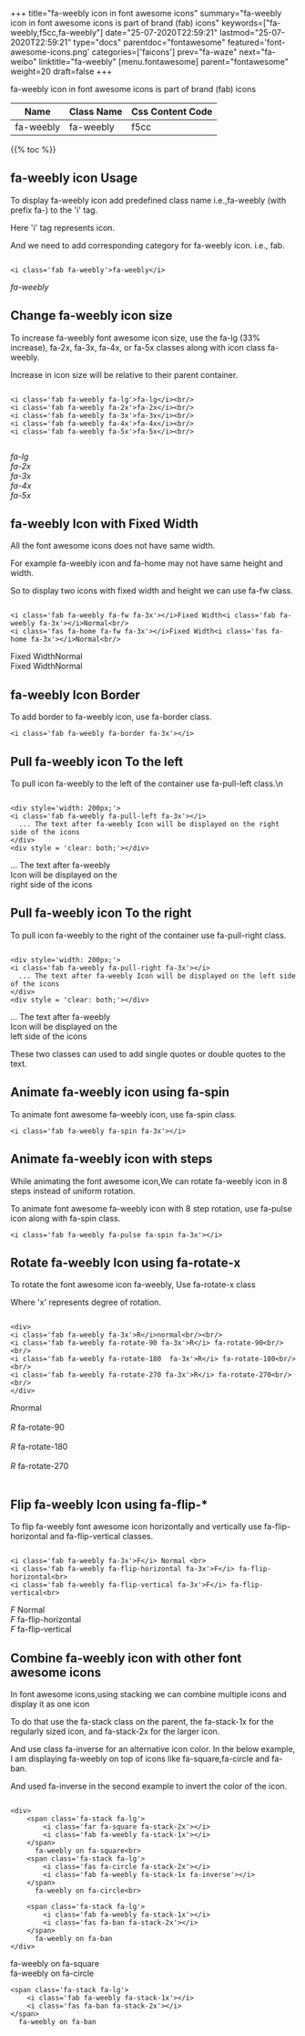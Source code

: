 +++
title="fa-weebly icon in font awesome icons"
summary="fa-weebly icon in font awesome icons is part of brand (fab) icons"
keywords=["fa-weebly,f5cc,fa-weebly"]
date="25-07-2020T22:59:21"
lastmod="25-07-2020T22:59:21"
type="docs"
parentdoc="fontawesome"
featured='font-awesome-icons.png'
categories=['faicons']
prev="fa-waze"
next="fa-weibo"
linktitle="fa-weebly"
[menu.fontawesome]
parent="fontawesome"
weight=20
draft=false
+++


fa-weebly icon in font awesome icons is part of brand (fab) icons

<div class='table-responsive'><table class='table'><thead><tr><th>Name</th><th>Class Name</th><th>Css Content Code</th></tr></thead><tbody><tr><td>fa-weebly</td><td>fa-weebly</td><td>f5cc</td></tr></tbody></table></div>


{{% toc %}}


## fa-weebly icon Usage

To display fa-weebly icon add predefined class name i.e.,fa-weebly (with prefix fa-) to the 'i' tag.

Here 'i' tag represents icon.

And we need to add corresponding category for fa-weebly icon. i.e., fab.


```

<i class='fab fa-weebly'>fa-weebly</i>
```

<i class='fab fa-weebly'>fa-weebly</i>




## Change fa-weebly icon size
To increase fa-weebly font awesome icon size, use the fa-lg (33% increase), fa-2x, fa-3x, fa-4x, or fa-5x classes along with icon class fa-weebly.

Increase in icon size will be relative to their parent container. 

```

<i class='fab fa-weebly fa-lg'>fa-lg</i><br/>
<i class='fab fa-weebly fa-2x'>fa-2x</i><br/>
<i class='fab fa-weebly fa-3x'>fa-3x</i><br/>
<i class='fab fa-weebly fa-4x'>fa-4x</i><br/>
<i class='fab fa-weebly fa-5x'>fa-5x</i><br/>
            
```

<i class='fab fa-weebly fa-lg'>fa-lg</i><br/>
<i class='fab fa-weebly fa-2x'>fa-2x</i><br/>
<i class='fab fa-weebly fa-3x'>fa-3x</i><br/>
<i class='fab fa-weebly fa-4x'>fa-4x</i><br/>
<i class='fab fa-weebly fa-5x'>fa-5x</i><br/>
            



## fa-weebly Icon with Fixed Width 

All the font awesome icons does not have same width.

For example fa-weebly icon and fa-home may not have same height and width.

So to display two icons with fixed width and height we can use fa-fw class.


```

<i class='fab fa-weebly fa-fw fa-3x'></i>Fixed Width<i class='fab fa-weebly fa-3x'></i>Normal<br/>
<i class='fas fa-home fa-fw fa-3x'></i>Fixed Width<i class='fas fa-home fa-3x'></i>Normal<br/>
```

<i class='fab fa-weebly fa-fw fa-3x'></i>Fixed Width<i class='fab fa-weebly fa-3x'></i>Normal<br/>
<i class='fas fa-home fa-fw fa-3x'></i>Fixed Width<i class='fas fa-home fa-3x'></i>Normal<br/>



## fa-weebly Icon Border 

To add border to fa-weebly icon, use fa-border class.


```
<i class='fab fa-weebly fa-border fa-3x'></i>

```
<i class='fab fa-weebly fa-border fa-3x'></i>





## Pull fa-weebly icon To the left

To pull icon fa-weebly to the left of the container use fa-pull-left class.\n

```

<div style='width: 200px;'>
<i class='fab fa-weebly fa-pull-left fa-3x'></i>
  ... The text after fa-weebly Icon will be displayed on the right side of the icons
</div>
<div style = 'clear: both;'></div>
```

<div style='width: 200px;'>
<i class='fab fa-weebly fa-pull-left fa-3x'></i>
  ... The text after fa-weebly Icon will be displayed on the right side of the icons
</div>
<div style = 'clear: both;'></div>




## Pull fa-weebly icon To the right
To pull icon fa-weebly to the right of the container use fa-pull-right class.

```

<div style='width: 200px;'>
<i class='fab fa-weebly fa-pull-right fa-3x'></i>
  ... The text after fa-weebly Icon will be displayed on the left side of the icons
</div>
<div style = 'clear: both;'></div>
```

<div style='width: 200px;'>
<i class='fab fa-weebly fa-pull-right fa-3x'></i>
  ... The text after fa-weebly Icon will be displayed on the left side of the icons
</div>
<div style = 'clear: both;'></div>

These two classes can used to add single quotes or double quotes to the text.


## Animate fa-weebly icon using fa-spin
To animate font awesome fa-weebly icon, use fa-spin class.

```
<i class='fab fa-weebly fa-spin fa-3x'></i>
```
<i class='fab fa-weebly fa-spin fa-3x'></i>




## Animate fa-weebly icon with steps
While animating the font awesome icon,We can rotate fa-weebly icon in 8 steps instead of uniform rotation.

To animate font awesome fa-weebly icon with 8 step rotation, use fa-pulse icon along with fa-spin class.


```
<i class='fab fa-weebly fa-pulse fa-spin fa-3x'></i>

```
<i class='fab fa-weebly fa-pulse fa-spin fa-3x'></i>





## Rotate fa-weebly Icon using fa-rotate-x
To rotate the font awesome icon fa-weebly, Use fa-rotate-x class

Where 'x' represents degree of rotation.


```

<div>
<i class='fab fa-weebly fa-3x'>R</i>normal<br/><br/>
<i class='fab fa-weebly fa-rotate-90 fa-3x'>R</i> fa-rotate-90<br/><br/> 
<i class='fab fa-weebly fa-rotate-180  fa-3x'>R</i> fa-rotate-180<br/><br/> 
<i class='fab fa-weebly fa-rotate-270 fa-3x'>R</i> fa-rotate-270<br/><br/>
</div>
```

<div>
<i class='fab fa-weebly fa-3x'>R</i>normal<br/><br/>
<i class='fab fa-weebly fa-rotate-90 fa-3x'>R</i> fa-rotate-90<br/><br/> 
<i class='fab fa-weebly fa-rotate-180  fa-3x'>R</i> fa-rotate-180<br/><br/> 
<i class='fab fa-weebly fa-rotate-270 fa-3x'>R</i> fa-rotate-270<br/><br/>
</div>




## Flip fa-weebly Icon using fa-flip-*
To flip fa-weebly font awesome icon horizontally and vertically use fa-flip-horizontal and fa-flip-vertical classes. 

```

<i class='fab fa-weebly fa-3x'>F</i> Normal <br>
<i class='fab fa-weebly fa-flip-horizontal fa-3x'>F</i> fa-flip-horizontal<br>
<i class='fab fa-weebly fa-flip-vertical fa-3x'>F</i> fa-flip-vertical<br>
```

<i class='fab fa-weebly fa-3x'>F</i> Normal <br>
<i class='fab fa-weebly fa-flip-horizontal fa-3x'>F</i> fa-flip-horizontal<br>
<i class='fab fa-weebly fa-flip-vertical fa-3x'>F</i> fa-flip-vertical<br>




## Combine fa-weebly icon with other font awesome icons
In font awesome icons,using stacking we can combine multiple icons and display it as one icon 

To do that use the fa-stack class on the parent, the fa-stack-1x for the regularly sized icon, and fa-stack-2x for the larger icon.

And use class fa-inverse for an alternative icon color. 
In the below example, I am displaying fa-weebly on top of icons like fa-square,fa-circle and fa-ban.

And used fa-inverse in the second example to invert the color of the icon.

```

<div>
    <span class='fa-stack fa-lg'>
        <i class='far fa-square fa-stack-2x'></i>
        <i class='fab fa-weebly fa-stack-1x'></i>
    </span>
      fa-weebly on fa-square<br>
    <span class='fa-stack fa-lg'>
        <i class='fas fa-circle fa-stack-2x'></i>
        <i class='fab fa-weebly fa-stack-1x fa-inverse'></i>
    </span>
      fa-weebly on fa-circle<br>

    <span class='fa-stack fa-lg'>
        <i class='fab fa-weebly fa-stack-1x'></i>
        <i class='fas fa-ban fa-stack-2x'></i>
    </span>
      fa-weebly on fa-ban
</div>
```

<div>
    <span class='fa-stack fa-lg'>
        <i class='far fa-square fa-stack-2x'></i>
        <i class='fab fa-weebly fa-stack-1x'></i>
    </span>
      fa-weebly on fa-square<br>
    <span class='fa-stack fa-lg'>
        <i class='fas fa-circle fa-stack-2x'></i>
        <i class='fab fa-weebly fa-stack-1x fa-inverse'></i>
    </span>
      fa-weebly on fa-circle<br>

    <span class='fa-stack fa-lg'>
        <i class='fab fa-weebly fa-stack-1x'></i>
        <i class='fas fa-ban fa-stack-2x'></i>
    </span>
      fa-weebly on fa-ban
</div>






